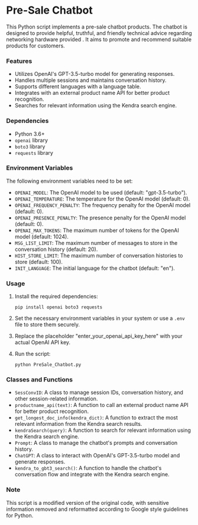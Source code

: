 # Pre-Sale Chatbot

This Python script implements a pre-sale chatbot products. The chatbot is designed to provide helpful, truthful, and friendly technical advice regarding networking hardware provided . It aims to promote and recommend suitable products for customers.

### Features

- Utilizes OpenAI's GPT-3.5-turbo model for generating responses.
- Handles multiple sessions and maintains conversation history.
- Supports different languages with a language table.
- Integrates with an external product name API for better product recognition.
- Searches for relevant information using the Kendra search engine.

### Dependencies

- Python 3.6+
- `openai` library
- `boto3` library
- `requests` library

### Environment Variables

The following environment variables need to be set:

- `OPENAI_MODEL`: The OpenAI model to be used (default: "gpt-3.5-turbo").
- `OPENAI_TEMPERATURE`: The temperature for the OpenAI model (default: 0).
- `OPENAI_FREQUENCY_PENALTY`: The frequency penalty for the OpenAI model (default: 0).
- `OPENAI_PRESENCE_PENALTY`: The presence penalty for the OpenAI model (default: 0).
- `OPENAI_MAX_TOKENS`: The maximum number of tokens for the OpenAI model (default: 1024).
- `MSG_LIST_LIMIT`: The maximum number of messages to store in the conversation history (default: 20).
- `HIST_STORE_LIMIT`: The maximum number of conversation histories to store (default: 100).
- `INIT_LANGUAGE`: The initial language for the chatbot (default: "en").

### Usage

1. Install the required dependencies:

   ```
   pip install openai boto3 requests
   ```

2. Set the necessary environment variables in your system or use a `.env` file to store them securely.

3. Replace the placeholder "enter_your_openai_api_key_here" with your actual OpenAI API key.

4. Run the script:

   ```
   python PreSale_Chatbot.py
   ```

### Classes and Functions

- `SessConvID`: A class to manage session IDs, conversation history, and other session-related information.
- `productname_api(text)`: A function to call an external product name API for better product recognition.
- `get_longest_doc_info(kendra_dict)`: A function to extract the most relevant information from the Kendra search results.
- `kendraSearch(query)`: A function to search for relevant information using the Kendra search engine.
- `Prompt`: A class to manage the chatbot's prompts and conversation history.
- `ChatGPT`: A class to interact with OpenAI's GPT-3.5-turbo model and generate responses.
- `kendra_to_gbt3_search()`: A function to handle the chatbot's conversation flow and integrate with the Kendra search engine.

### Note

This script is a modified version of the original code, with sensitive information removed and reformatted according to Google style guidelines for Python.